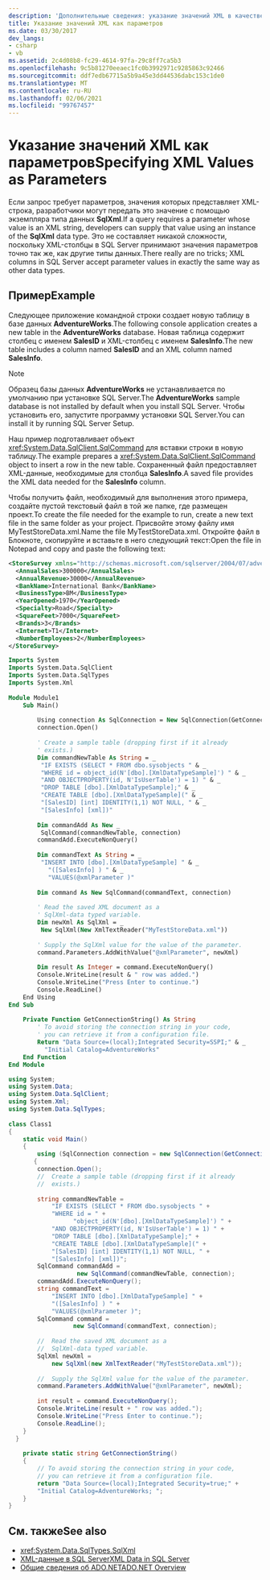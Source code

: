 ```yaml
---
description: 'Дополнительные сведения: указание значений XML в качестве параметров'
title: Указание значений XML как параметров
ms.date: 03/30/2017
dev_langs:
- csharp
- vb
ms.assetid: 2c4d08b8-fc29-4614-97fa-29c8ff7ca5b3
ms.openlocfilehash: 9c5b81270eeaec1fc0b3992971c9285863c92466
ms.sourcegitcommit: ddf7edb67715a5b9a45e3dd44536dabc153c1de0
ms.translationtype: MT
ms.contentlocale: ru-RU
ms.lasthandoff: 02/06/2021
ms.locfileid: "99767457"
---
```

# <a name="specifying-xml-values-as-parameters"></a><span data-ttu-id="c5967-103">Указание значений XML как параметров</span><span class="sxs-lookup"><span data-stu-id="c5967-103">Specifying XML Values as Parameters</span></span>

<span data-ttu-id="c5967-104">Если запрос требует параметров, значения которых представляет XML-строка, разработчики могут передать это значение с помощью экземпляра типа данных **SqlXml**.</span><span class="sxs-lookup"><span data-stu-id="c5967-104">If a query requires a parameter whose value is an XML string, developers can supply that value using an instance of the **SqlXml** data type.</span></span> <span data-ttu-id="c5967-105">Это не составляет никакой сложности, поскольку XML-столбцы в SQL Server принимают значения параметров точно так же, как другие типы данных.</span><span class="sxs-lookup"><span data-stu-id="c5967-105">There really are no tricks; XML columns in SQL Server accept parameter values in exactly the same way as other data types.</span></span>  
  
## <a name="example"></a><span data-ttu-id="c5967-106">Пример</span><span class="sxs-lookup"><span data-stu-id="c5967-106">Example</span></span>  

 <span data-ttu-id="c5967-107">Следующее приложение командной строки создает новую таблицу в базе данных **AdventureWorks**.</span><span class="sxs-lookup"><span data-stu-id="c5967-107">The following console application creates a new table in the **AdventureWorks** database.</span></span> <span data-ttu-id="c5967-108">Новая таблица содержит столбец с именем **SalesID** и XML-столбец с именем **SalesInfo**.</span><span class="sxs-lookup"><span data-stu-id="c5967-108">The new table includes a column named **SalesID** and an XML column named **SalesInfo**.</span></span>  
  
> [!NOTE]
> <span data-ttu-id="c5967-109">Образец базы данных **AdventureWorks** не устанавливается по умолчанию при установке SQL Server.</span><span class="sxs-lookup"><span data-stu-id="c5967-109">The **AdventureWorks** sample database is not installed by default when you install SQL Server.</span></span> <span data-ttu-id="c5967-110">Чтобы установить его, запустите программу установки SQL Server.</span><span class="sxs-lookup"><span data-stu-id="c5967-110">You can install it by running SQL Server Setup.</span></span>  
  
 <span data-ttu-id="c5967-111">Наш пример подготавливает объект <xref:System.Data.SqlClient.SqlCommand> для вставки строки в новую таблицу.</span><span class="sxs-lookup"><span data-stu-id="c5967-111">The example prepares a <xref:System.Data.SqlClient.SqlCommand> object to insert a row in the new table.</span></span> <span data-ttu-id="c5967-112">Сохраненный файл предоставляет XML-данные, необходимые для столбца **SalesInfo**.</span><span class="sxs-lookup"><span data-stu-id="c5967-112">A saved file provides the XML data needed for the **SalesInfo** column.</span></span>  
  
 <span data-ttu-id="c5967-113">Чтобы получить файл, необходимый для выполнения этого примера, создайте пустой текстовый файл в той же папке, где размещен проект.</span><span class="sxs-lookup"><span data-stu-id="c5967-113">To create the file needed for the example to run, create a new text file in the same folder as your project.</span></span> <span data-ttu-id="c5967-114">Присвойте этому файлу имя MyTestStoreData.xml.</span><span class="sxs-lookup"><span data-stu-id="c5967-114">Name the file MyTestStoreData.xml.</span></span> <span data-ttu-id="c5967-115">Откройте файл в Блокноте, скопируйте и вставьте в него следующий текст:</span><span class="sxs-lookup"><span data-stu-id="c5967-115">Open the file in Notepad and copy and paste the following text:</span></span>  
  
```xml  
<StoreSurvey xmlns="http://schemas.microsoft.com/sqlserver/2004/07/adventure-works/StoreSurvey">  
  <AnnualSales>300000</AnnualSales>  
  <AnnualRevenue>30000</AnnualRevenue>  
  <BankName>International Bank</BankName>  
  <BusinessType>BM</BusinessType>  
  <YearOpened>1970</YearOpened>  
  <Specialty>Road</Specialty>  
  <SquareFeet>7000</SquareFeet>  
  <Brands>3</Brands>  
  <Internet>T1</Internet>  
  <NumberEmployees>2</NumberEmployees>  
</StoreSurvey>  
```  
  
```vb  
Imports System  
Imports System.Data.SqlClient  
Imports System.Data.SqlTypes  
Imports System.Xml  
  
Module Module1  
    Sub Main()  
  
        Using connection As SqlConnection = New SqlConnection(GetConnectionString())  
        connection.Open()  
  
        ' Create a sample table (dropping first if it already  
        ' exists.)  
        Dim commandNewTable As String = _  
         "IF EXISTS (SELECT * FROM dbo.sysobjects " & _  
         "WHERE id = object_id(N'[dbo].[XmlDataTypeSample]') " & _  
         "AND OBJECTPROPERTY(id, N'IsUserTable') = 1) " & _  
         "DROP TABLE [dbo].[XmlDataTypeSample];" & _  
         "CREATE TABLE [dbo].[XmlDataTypeSample](" & _  
         "[SalesID] [int] IDENTITY(1,1) NOT NULL, " & _  
         "[SalesInfo] [xml])"  
  
        Dim commandAdd As New _  
         SqlCommand(commandNewTable, connection)  
        commandAdd.ExecuteNonQuery()  
  
        Dim commandText As String = _  
         "INSERT INTO [dbo].[XmlDataTypeSample] " & _  
           "([SalesInfo] ) " & _  
           "VALUES(@xmlParameter )"  
  
        Dim command As New SqlCommand(commandText, connection)  
  
        ' Read the saved XML document as a
        ' SqlXml-data typed variable.  
        Dim newXml As SqlXml = _  
         New SqlXml(New XmlTextReader("MyTestStoreData.xml"))  
  
        ' Supply the SqlXml value for the value of the parameter.  
        command.Parameters.AddWithValue("@xmlParameter", newXml)  
  
        Dim result As Integer = command.ExecuteNonQuery()  
        Console.WriteLine(result & " row was added.")  
        Console.WriteLine("Press Enter to continue.")  
        Console.ReadLine()  
    End Using  
End Sub  
  
    Private Function GetConnectionString() As String  
        ' To avoid storing the connection string in your code,
        ' you can retrieve it from a configuration file.
        Return "Data Source=(local);Integrated Security=SSPI;" & _  
          "Initial Catalog=AdventureWorks"  
    End Function  
End Module  
```  
  
```csharp  
using System;  
using System.Data;  
using System.Data.SqlClient;  
using System.Xml;  
using System.Data.SqlTypes;  
  
class Class1  
{  
    static void Main()  
    {  
        using (SqlConnection connection = new SqlConnection(GetConnectionString()))  
       {  
        connection.Open();  
        //  Create a sample table (dropping first if it already  
        //  exists.)  
  
        string commandNewTable =
            "IF EXISTS (SELECT * FROM dbo.sysobjects " +
            "WHERE id = " +  
                  "object_id(N'[dbo].[XmlDataTypeSample]') " +
            "AND OBJECTPROPERTY(id, N'IsUserTable') = 1) " +
            "DROP TABLE [dbo].[XmlDataTypeSample];" +
            "CREATE TABLE [dbo].[XmlDataTypeSample](" +
            "[SalesID] [int] IDENTITY(1,1) NOT NULL, " +
            "[SalesInfo] [xml])";  
        SqlCommand commandAdd =
                   new SqlCommand(commandNewTable, connection);  
        commandAdd.ExecuteNonQuery();  
        string commandText =
            "INSERT INTO [dbo].[XmlDataTypeSample] " +
            "([SalesInfo] ) " +
            "VALUES(@xmlParameter )";  
        SqlCommand command =
                  new SqlCommand(commandText, connection);  
  
        //  Read the saved XML document as a
        //  SqlXml-data typed variable.  
        SqlXml newXml =
            new SqlXml(new XmlTextReader("MyTestStoreData.xml"));  
  
        //  Supply the SqlXml value for the value of the parameter.  
        command.Parameters.AddWithValue("@xmlParameter", newXml);  
  
        int result = command.ExecuteNonQuery();  
        Console.WriteLine(result + " row was added.");  
        Console.WriteLine("Press Enter to continue.");  
        Console.ReadLine();  
    }  
  }  
  
    private static string GetConnectionString()  
    {  
        // To avoid storing the connection string in your code,
        // you can retrieve it from a configuration file.
        return "Data Source=(local);Integrated Security=true;" +  
        "Initial Catalog=AdventureWorks; ";  
    }  
}  
```  
  
## <a name="see-also"></a><span data-ttu-id="c5967-116">См. также</span><span class="sxs-lookup"><span data-stu-id="c5967-116">See also</span></span>

- <xref:System.Data.SqlTypes.SqlXml>
- [<span data-ttu-id="c5967-117">XML-данные в SQL Server</span><span class="sxs-lookup"><span data-stu-id="c5967-117">XML Data in SQL Server</span></span>](xml-data-in-sql-server.md)
- [<span data-ttu-id="c5967-118">Общие сведения об ADO.NET</span><span class="sxs-lookup"><span data-stu-id="c5967-118">ADO.NET Overview</span></span>](../ado-net-overview.md)
